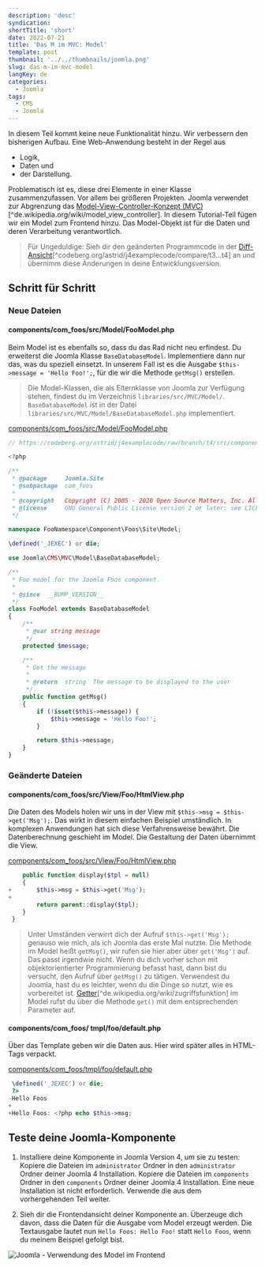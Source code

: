 ```yaml
---
description: 'desc'
syndication:
shortTitle: 'short'
date: 2022-07-21
title: 'Das M im MVC: Model'
template: post
thumbnail: '../../thumbnails/joomla.png'
slug: das-m-im-mvc-model
langKey: de
categories:
  - Joomla
tags:
  - CMS
  - Joomla
---
```


In diesem Teil kommt keine neue Funktionalität hinzu. Wir verbessern den bisherigen Aufbau. Eine Web-Anwendung besteht in der Regel aus

- Logik,
- Daten und
- der Darstellung.<!-- \index{Model-View-Controller} -->

Problematisch ist es, diese drei Elemente in einer Klasse zusammenzufassen. Vor allem bei größeren Projekten. Joomla verwendet zur Abgrenzung das [Model-View-Controller-Konzept (MVC)](https://de.wikipedia.org/wiki/Model_View_Controller)[^de.wikipedia.org/wiki/model_view_controller]. In diesem Tutorial-Teil fügen wir ein Model zum Frontend hinzu. Das Model-Objekt ist für die Daten und deren Verarbeitung verantwortlich.

> Für Ungeduldige: Sieh dir den geänderten Programmcode in der [Diff-Ansicht](https://codeberg.org/astrid/j4examplecode/compare/t3...t4)[^codeberg.org/astrid/j4examplecode/compare/t3...t4] an und übernimm diese Änderungen in deine Entwicklungsversion.

## Schritt für Schritt

### Neue Dateien

<!-- prettier-ignore -->
#### components/com\_foos/src/Model/FooModel.php

Beim Model ist es ebenfalls so, dass du das Rad nicht neu erfindest. Du erweiterst die Joomla Klasse `BaseDatabaseModel`. Implementiere dann nur das, was du speziell einsetzt. In unserem Fall ist es die Ausgabe `$this->message = 'Hello Foo!';`, für die wir die Methode `getMsg()` erstellen.

> Die Model-Klassen, die als Elternklasse von Joomla zur Verfügung stehen, findest du im Verzeichnis `libraries/src/MVC/Model/`. `BaseDatabaseModel` ist in der Datei `libraries/src/MVC/Model/BaseDatabaseModel.php` implementiert.

[components/com_foos/src/Model/FooModel.php](https://codeberg.org/astrid/j4examplecode/src/branch/t4/src/components/com_foos/src/Model/FooModel.php)

```php {numberLines: -2}
// https://codeberg.org/astrid/j4examplecode/raw/branch/t4/src/components/com_foos/src/Model/FooModel.php

<?php

/**
 * @package     Joomla.Site
 * @subpackage  com_foos
 *
 * @copyright   Copyright (C) 2005 - 2020 Open Source Matters, Inc. All rights reserved.
 * @license     GNU General Public License version 2 or later; see LICENSE.txt
 */

namespace FooNamespace\Component\Foos\Site\Model;

\defined('_JEXEC') or die;

use Joomla\CMS\MVC\Model\BaseDatabaseModel;

/**
 * Foo model for the Joomla Foos component.
 *
 * @since  __BUMP_VERSION__
 */
class FooModel extends BaseDatabaseModel
{
	/**
	 * @var string message
	 */
	protected $message;

	/**
	 * Get the message
	 *
	 * @return  string  The message to be displayed to the user
	 */
	public function getMsg()
	{
		if (!isset($this->message)) {
			$this->message = 'Hello Foo!';
		}

		return $this->message;
	}
}

```

### Geänderte Dateien

<!-- prettier-ignore -->
#### components/com\_foos/src/View/Foo/HtmlView.php

Die Daten des Models holen wir uns in der View mit `$this->msg = $this->get('Msg');`. Das wirkt in diesem einfachen Beispiel umständlich. In komplexen Anwendungen hat sich diese Verfahrensweise bewährt. Die Datenberechnung geschieht im Model. Die Gestaltung der Daten übernimmt die View.

[components/com_foos/src/View/Foo/HtmlView.php](https://codeberg.org/astrid/j4examplecode/src/branch/t4/src/components/com_foos/src/View/Foo/HtmlView.php)

```php {diff}
 	public function display($tpl = null)
 	{
+		$this->msg = $this->get('Msg');
+
 		return parent::display($tpl);
 	}
 }

```

> Unter Umständen verwirrt dich der Aufruf `$this->get('Msg');` genauso wie mich, als ich Joomla das erste Mal nutzte. Die Methode im Model heißt `getMsg()`, wir rufen sie hier aber über `get('Msg')` auf. Das passt irgendwie nicht. Wenn du dich vorher schon mit objektorientierter Programmierung befasst hast, dann bist du versucht, den Aufruf über `getMsg()` zu tätigen. Verwendest du Joomla, hast du es leichter, wenn du die Dinge so nutzt, wie es vorbereitet ist. [Getter](https://de.wikipedia.org/w/index.php?title=Zugriffsfunktion&oldid=196247734)[^de.wikipedia.org/wiki/zugriffsfunktion] im Model rufst du über die Methode `get()` mit dem entsprechenden Parameter auf.

<!-- prettier-ignore -->
#### components/com\_foos/ tmpl/foo/default.php

Über das Template geben wir die Daten aus. Hier wird später alles in HTML-Tags verpackt.

[components/com_foos/tmpl/foo/default.php](https://codeberg.org/astrid/j4examplecode/src/branch/t4/src/components/com_foos/tmpl/foo/default.php)

```php {diff}
 \defined('_JEXEC') or die;
 ?>
-Hello Foos
+
+Hello Foos: <?php echo $this->msg;

```

## Teste deine Joomla-Komponente

1. Installiere deine Komponente in Joomla Version 4, um sie zu testen: Kopiere die Dateien im `administrator` Ordner in den `administrator` Ordner deiner Joomla 4 Installation. Kopiere die Dateien im `components` Ordner in den `components` Ordner deiner Joomla 4 Installation. Eine neue Installation ist nicht erforderlich. Verwende die aus dem vorhergehenden Teil weiter.

2. Sieh dir die Frontendansicht deiner Komponente an. Überzeuge dich davon, dass die Daten für die Ausgabe vom Model erzeugt werden. Die Textausgabe lautet nun `Hello Foos: Hello Foo!` statt `Hello Foos`, wenn du meinem Beispiel gefolgt bist.

![Joomla - Verwendung des Model im Frontend](/images/j4x5x1.png)
<img src="https://vg08.met.vgwort.de/na/5edb5ab163424dbf8f3f773464101cd3" width="1" height="1" alt="">
